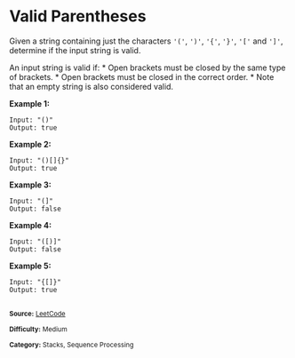# Valid Parentheses
Given a string containing just the characters `'('`, `')'`, `'{'`, `'}'`, `'['` and `']'`, determine if the input string is valid.

An input string is valid if:
    * Open brackets must be closed by the same type of brackets.
    * Open brackets must be closed in the correct order.
    * Note that an empty string is also considered valid.

**Example 1:**
```
Input: "()"
Output: true
```

**Example 2:**
```
Input: "()[]{}"
Output: true
```

**Example 3:**
```
Input: "(]"
Output: false
```

**Example 4:**
```
Input: "([)]"
Output: false
```

**Example 5:**
```
Input: "{[]}"
Output: true
```

##
<sup>**Source:** [LeetCode](https://leetcode.com/problems/valid-parentheses/)</sup>

<sup>**Difficulty:** Medium</sup>

<sup>**Category:** Stacks, Sequence Processing</sup>
